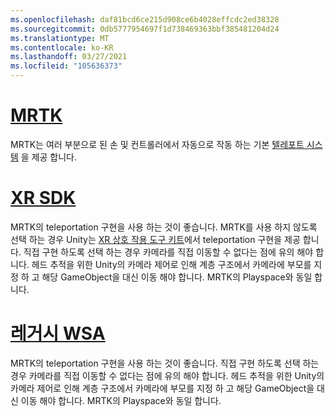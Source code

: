 ```yaml
---
ms.openlocfilehash: daf81bcd6ce215d908ce6b4028effcdc2ed38328
ms.sourcegitcommit: 0db5777954697f1d738469363bbf385481204d24
ms.translationtype: MT
ms.contentlocale: ko-KR
ms.lasthandoff: 03/27/2021
ms.locfileid: "105636373"
---
```

# <a name="mrtk"></a>[MRTK](#tab/mrtk)
<!-- NEVER CHANGE THE ABOVE LINE! -->

MRTK는 여러 부분으로 된 손 및 컨트롤러에서 자동으로 작동 하는 기본 [텔레포트 시스템](https://docs.microsoft.com/windows/mixed-reality/mrtk-unity/features/teleport-system/teleport-system) 을 제공 합니다.

# <a name="xr-sdk"></a>[XR SDK](#tab/xr)
<!-- NEVER CHANGE THE ABOVE LINE! -->

MRTK의 teleportation 구현을 사용 하는 것이 좋습니다.
MRTK를 사용 하지 않도록 선택 하는 경우 Unity는 [XR 상호 작용 도구 키트](https://docs.unity3d.com/Packages/com.unity.xr.interaction.toolkit@1.0/manual/locomotion.html)에서 teleportation 구현을 제공 합니다.
직접 구현 하도록 선택 하는 경우 카메라를 직접 이동할 수 없다는 점에 유의 해야 합니다. 헤드 추적을 위한 Unity의 카메라 제어로 인해 계층 구조에서 카메라에 부모를 지정 하 고 해당 GameObject을 대신 이동 해야 합니다. MRTK의 Playspace와 동일 합니다.

# <a name="legacy-wsa"></a>[레거시 WSA](#tab/wsa)
<!-- NEVER CHANGE THE ABOVE LINE! -->

MRTK의 teleportation 구현을 사용 하는 것이 좋습니다.
직접 구현 하도록 선택 하는 경우 카메라를 직접 이동할 수 없다는 점에 유의 해야 합니다. 헤드 추적을 위한 Unity의 카메라 제어로 인해 계층 구조에서 카메라에 부모를 지정 하 고 해당 GameObject을 대신 이동 해야 합니다. MRTK의 Playspace와 동일 합니다.
